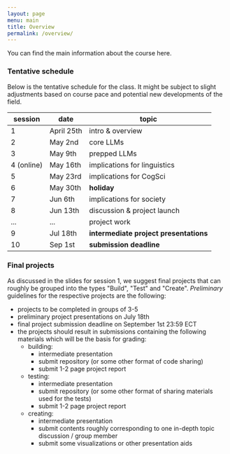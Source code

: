 ```yaml
---
layout: page
menu: main
title: Overview
permalink: /overview/
---
```


You can find the main information about the course here.

### Tentative schedule

Below is the tentative schedule for the class. It might be subject to slight adjustments based on course pace and potential new developments of the field.


| session    | date       | topic                                  |
|------------|------------|----------------------------------------|
| 1          | April 25th | intro & overview                       |
| 2          | May 2nd    | core LLMs                              |
| 3          | May 9th    | prepped LLMs                           |
| 4 (online) | May 16th   | implications for linguistics           |
| 5          | May 23rd   | implications for CogSci                |
| 6          | May 30th   | **holiday**                            |
| 7          | Jun 6th    | implications for society               |
| 8          | Jun 13th   | discussion & project launch            |
| ...        | ...        | project work                           |
| 9          | Jul 18th   | **intermediate project presentations** |
| 10         | Sep 1st    | **submission deadline**                |

### Final projects

As discussed in the slides for session 1, we suggest final projects that can roughly be grouped into the types "Build", "Test" and "Create".
*Preliminary* guidelines for the respective projects are the following:

* projects to be completed in groups of 3-5
* preliminary project presentations on July 18th
* final project submission deadline on September 1st 23:59 ECT
* the projects should result in submissions containing the following materials which will be the basis for grading:
  * building: 
    * intermediate presentation 
    * submit repository (or some other format of code sharing)  
    * submit 1-2 page project report
  * testing:
    * intermediate presentation
    * submit repository (or some other format of sharing materials used for the tests)
    * submit 1-2 page project report
  * creating: 
    * intermediate presentation
    * submit contents roughly corresponding to one in-depth topic discussion / group member 
    * submit some visualizations or other presentation aids 